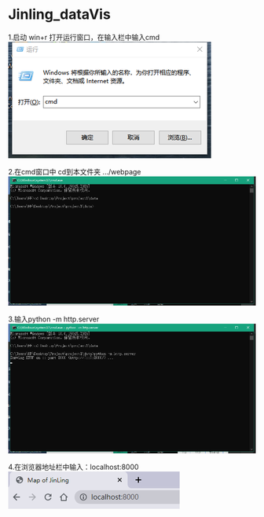 # Jinling_dataVis
1.启动
    win+r 打开运行窗口，在输入栏中输入cmd
    ![](./src/images/cmd.jpg)

2.在cmd窗口中 cd到本文件夹 .../webpage
    ![](./src/images/site.jpg)

3.输入python -m http.server 
    ![](./src/images/python.jpg)

4.在浏览器地址栏中输入：localhost:8000 
    ![](./src/images/website.jpg)
